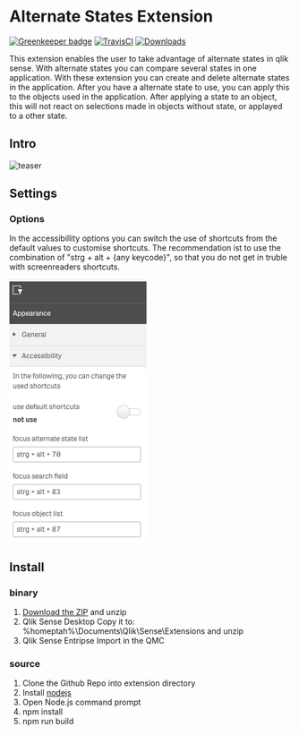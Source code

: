 # Alternate States Extension
[![Greenkeeper badge](https://badges.greenkeeper.io/q2g/q2g-ext-alternatestates.svg)](https://greenkeeper.io/)
[![TravisCI](https://travis-ci.org/q2g/q2g-ext-alternatestates.svg?branch=master)](https://travis-ci.org/q2g/q2g-ext-alternatestates)
[![Downloads](https://m.sense2go.net/downloads.svg?q2g-ext-alternatestates)](https://m.sense2go.net/extension-package)

This extension enables the user to take advantage of alternate states in qlik sense. With alternate states you can compare several states in one application.
With these extension you can create and delete alternate states in the application. After you have a alternate state to use, you can apply this to the objects used in the application. After applying a state to an object, this will not react on selections made in objects without state, or applayed to a other state.


## Intro

![teaser](./docs/teaser.gif "Short teaser")


## Settings

### Options

In the accessibillity options you can switch the use of shortcuts from the default values to customise shortcuts. The recommendation ist to use the combination of "strg + alt + {any keycode}", so that you do not get in truble with screenreaders shortcuts.

![](./docs/screenshot_4.png?raw=true)


## Install

### binary

1. [Download the ZIP](https://m.sense2go.net/extension-package) and unzip
2. Qlik Sense Desktop
   Copy it to: %homeptah%\Documents\Qlik\Sense\Extensions and unzip
3. Qlik Sense Entripse
   Import in the QMC

### source

1. Clone the Github Repo into extension directory
2. Install [nodejs](https://nodejs.org/)
3. Open Node.js command prompt
4. npm install
5. npm run build

